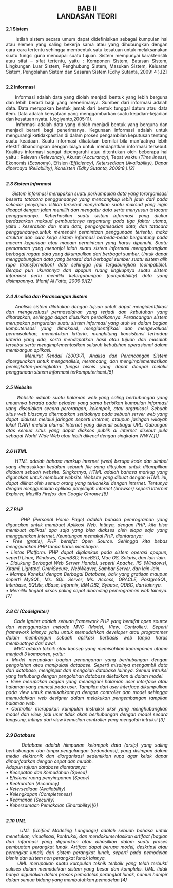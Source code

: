 <h2 align="center">BAB II  <br> LANDASAN TEORI </h2>
<strong>2.1	Sistem</strong>
<p align="justify">
&nbsp;&nbsp;&nbsp;&nbsp;&nbsp;Istilah sistem secara umum dapat didefinisikan sebagai kumpulan hal atau elemen yang saling bekerja sama atau yang dihubungkan dengan cara-cara tertentu sehingga membentuk satu kesatuan untuk melaksanakan suatu fungsi guna mencapai suatu tujuan. Sistem mempunyai karakteristik atau sifat – sifat tertentu, yaitu : Komponen Sistem, Batasan Sistem, Lingkungan Luar Sistem, Penghubung Sistem, Masukan Sistem, Keluaran Sistem, Pengolahan Sistem dan Sasaran Sistem (Edhy Sutanta, 2009: 4 ).[2]
</p>
<br>
<strong>2.2	Informasi</strong>
<p align="justify">
&nbsp;&nbsp;&nbsp;&nbsp;&nbsp;Informasi adalah data yang diolah menjadi bentuk yang lebih berguna dan lebih berarti bagi yang menerimanya. Sumber dari informasi adalah data. Data merupakan bentuk jamak dari bentuk tunggal datum atau data item. Data adalah kenyataan yang menggambarkan suatu kejadian-kejadian dan kesatuan nyata. (Jogiyanto,2005:11).
<br>
&nbsp;&nbsp;&nbsp;&nbsp;&nbsp;Informasi adalah data yang diolah menjadi bentuk yang berguna dan menjadi berarti bagi penerimanya. Kegunaan informasi adalah untuk mengurangi ketidakpastian di dalam proses pengambilan keputusan tentang suatu keadaan. Suatu informasi dikatakan bernilai bila manfaatnya lebih efektif dibandingkan dengan biaya untuk mendapatkan informasi tersebut. Kualitas informasi sangat dipengaruhi atau ditentukan oleh beberapa hal yaitu : Relevan (<i>Relevancy</i>), Akurat (<i>Accurancy</i>), Tepat waktu (<i>Time liness</i>), Ekonomis (<i>Economy</i>), Efisien (<i>Efficiency), Ketersediaan (<i>Availability</i>), Dapat dipercaya (<i>Reliability</i>), Konsisten (Edhy Sutanta, 2009:8 ).[2]
</p>
<br>
<strong>2.3	Sistem Informasi</strong>
<p align="justify">
&nbsp;&nbsp;&nbsp;&nbsp;&nbsp;Sistem informasi merupakan suatu perkumpulan data yang terorganisasi beserta tatacara penggunaanya yang mencangkup lebih jauh dari pada sekedar penyajian. Istilah tersebut menyiratkan suatu maksud yang ingin dicapai dengan jalan memilih dan mengatur data serta menyusun tatacara penggunaanya. Keberhasilan suatu sistem informasi yang diukur berdasarkan maksud pembuatanya tergantung pada tiga faktor utama, yaitu : keserasian dan mutu data, pengorganisasian data, dan tatacara penggunaanya.untuk memenuhi permintaan penggunaan tertentu, maka struktur dan cara kerja sistem informasi berbeda-beda bergantung pada macam keperluan atau macam permintaan yang harus dipenuhi. Suatu persamaan yang menonjol ialah suatu sistem informasi menggabungkan berbagai ragam data yang dikumpulkan dari berbagai sumber. Untuk dapat menggabungkan data yang berasal dari berbagai sumber suatu sistem alih rupa (<i>transformation</i>) data sehingga jadi tergabungkan (<i>compatible</i>). Berapa pun ukurannya dan apapun ruang lingkupnya suatu sistem informasi perlu memiliki ketergabungan (<i>compatibility</i>) data yang disimpannya. (Hanif Al Fatta, 2009:9)[2]
</p>
<br>
<strong>2.4	Analisa dan Perancangan Sistem</strong>
<p align="justify">
&nbsp;&nbsp;&nbsp;&nbsp;&nbsp;Analisis sistem dilakukan dengan tujuan untuk dapat mengidentifikasi dan mengevaluasi permasalahan yang terjadi dan kebutuhan yang diharapkan, sehingga dapat diusulkan perbaikannya. Perancangan sistem merupakan penguraian suatu sistem informasi yang utuh ke dalam bagian komputerisasi yang dimaksud, mengidentifikasi dan mengevaluasi permasalahan, menentukan kriteria, menghitung konsistensi terhadap kriteria yang ada, serta mendapatkan hasil atau tujuan dari masalah tersebut serta mengimplementasikan seluruh kebutuhan operasional dalam membangun aplikasi.
<br>
&nbsp;&nbsp;&nbsp;&nbsp;&nbsp;Menurut Kendall (2003:7), Analisa dan Perancangan Sistem dipergunakan untuk menganalisis, merancang, dan mengimplementasikan peningkatan-peningkatan fungsi bisnis yang dapat dicapai melalui penggunaan sistem informasi terkomputerisasi.[5]
</p>
<br>
<strong>2.5	<i>Website</i></strong> 
<p align="justify">
&nbsp;&nbsp;&nbsp;&nbsp;&nbsp;<i>Website</i> adalah suatu halaman web yang saling berhubungan yang umumnya berada pada peladen yang sama berisikan kumpulan informasi yang disediakan secara perorangan, kelompok, atau organisasi. Sebuah situs web biasanya ditempatkan setidaknya pada sebuah server web yang dapat diakses melalui jaringan seperti Internet, ataupun jaringan wilayah lokal (LAN) melalui alamat Internet yang dikenali sebagai URL. Gabungan atas semua situs yang dapat diakses publik di Internet disebut pula sebagai <i>World Wide Web</i> atau lebih dikenal dengan singkatan WWW.[1]
</p>
<br>
<strong>2.6	HTML</strong>
<p align="justify">
&nbsp;&nbsp;&nbsp;&nbsp;&nbsp;HTML adalah bahasa <i>markup</i> internet (web) berupa kode dan simbol yang dimasukkan kedalam sebuah <i>file</i> yang ditujukan untuk ditampilkan didalam sebuah <i>website</i>. Singkatnya, HTML adalah bahasa <i>markup</i> yang digunakan untuk membuat <i>website</i>. <i>Website</i> yang dibuat dengan HTML ini, dapat dilihat oleh semua orang yang terkoneksi dengan internet. Tentunya dengan menggunakan aplikasi penjelajah internet (<i>browser</i>) seperti <i>Internet Explorer</i>, <i>Mozilla Firefox</i> dan <i>Google Chrome</i>.[8]
</p>
<br>
<strong>2.7	PHP</strong>
<p align="justify">
&nbsp;&nbsp;&nbsp;&nbsp;&nbsp;PHP (<i>Personal Home Page</i>) adalah bahasa pemrograman yang digunakan untuk membuat Aplikasi Web. Intinya, dengan PHP, kita bisa membuat aplikasi apa saja yang bisa diakses oleh siapa saja yang menggunakan Internet. Keuntungan memakai PHP, diantaranya:
<br>
•	<i>Free</i> (gratis), PHP bersifat <i>Open Source</i>. Sehingga kita bebas menggunakan PHP tanpa harus membayar.
<br>
•	Lintas <i>Platform</i>. PHP dapat dijalankan pada sistem operasi apapun, seperti Linux, Windows, OpenBSD, FreeBSD, Mac OS, Solaris, dan lain-lain.
<br>
•	Didukung Berbagai Web Server Handal, seperti Apache, IIS (Windows), Xitami, Lighttpd, OmniSecure, WebWeaver, Sambar Server, dan lain-lain.
<br>
•	Mampu Koneksi dengan Berbagai Database, baik yang gratisan maupun seperti MySQL, Ms. SQL Server, Ms. Access, ORACLE, PostgreSQL, Interbase, SQLite, dBase, Informix, IBM DB2, Sybase, ODBC, dan lainnya.
<br>
•	Memiliki tingkat akses paling cepat dibanding pemrograman web lainnya.[7]
</p>
<br>
<strong>2.8	CI (<i>CodeIgniter</i>)</strong>
<p align="justify">
&nbsp;&nbsp;&nbsp;&nbsp;&nbsp;<i>Code Igniter</i> adalah sebuah <i>framework</i> PHP yang bersifat open source dan menggunakan metode MVC (<i>Model, View, Controller</i>). Seperti <i>framework</i> lainnya yaitu untuk memudahkan <i>developer</i> atau <i>programmer</i> dalam membangun sebuah aplikasi berbasis web tanpa harus membuatnya dari awal.
<br>
&nbsp;&nbsp;&nbsp;&nbsp;&nbsp;MVC adalah teknik atau konsep yang memisahkan kommponen utama menjadi 3 komponen, yaitu:
<br>
•	Model merupakan bagian penanganan yang berhubungan dengan pengolahan  atau manipulasi <i>database</i>. Seperti misalnya mengambil data dari <i>database</i>, menginput dan mengolah <i>database</i> lainnya. Semua intruksi yang terhubung dengan pengolahan <i>database</i> diletakkan di dalam model.
<br>
•	<i>View</i> merupakan bagian yang menangani halaman <i>user interface</i> atau halaman yang muncul pada user. Tampilan dari <i>user interface</i> dikumpulkan pada view untuk memisahkannya dengan <i>controller</i> dan model sehingga memudahkan <i>web designer</i> dalam melakukan pengembangan tampilan halaman web.
<br>
•	<i>Controller</i> merupakan kumpulan instruksi aksi yang menghubungkan model dan view, jadi user tidak akan berhubungan dengan model secara langsung, intinya dari <i>view</i> kemudian <i>controller</i> yang mengolah intruksi.[3]
</p>
<br>
<strong>2.9	<i>Database</i></strong>
<p align="justify">
&nbsp;&nbsp;&nbsp;&nbsp;&nbsp;<i>Database</i> adalah himpunan kelompok data (arsip) yang saling berhubungan dan tanpa pengulangan (redundansi), yang disimpan dalam media elektronik dan diorganisasi sedemikian rupa agar kelak dapat dimanfaatkan dengan cepat dan mudah.
<br>
Adapun tujuan database diantaranya:
<br>
•	Kecepatan dan Kemudahan (<i>Speed</i>)
<br>
•	Efisiensi ruang penyimpanan (<i>Space</i>)
<br>
•	Keakuratan (<i>Accuracy</i>)
<br>
•	Ketersediaan (<i>Availability</i>)
<br>
•	Kelengkapan (<i>Completeness</i>)
<br>
•	Keamanan (<i>Security</i>)
<br>
•	Kebersamaan Pemakaian (<i>Sharability</i>)[6]
</p>
<br>
<strong>2.10	UML</strong>
<p align="justify">
&nbsp;&nbsp;&nbsp;&nbsp;&nbsp;UML (<i>Unified Modeling Language</i>) adalah sebuah bahasa untuk menetukan, visualisasi, kontruksi, dan mendokumentasikan <i>artifact</i> (bagian dari informasi yang digunakan atau dihasilkan dalam suatu proses pembuatan perangkat lunak. <i>Artifact</i> dapat berupa model, deskripsi atau perangkat lunak) dari sistem perangkat lunak, seperti pada pemodelan bisnis dan sistem non perangkat lunak lainnya.
<br>
&nbsp;&nbsp;&nbsp;&nbsp;&nbsp;UML merupakan suatu kumpulan teknik terbaik yang telah terbukti sukses dalam memodelkan sistem yang besar dan kompleks. UML tidak hanya digunakan dalam proses pemodelan perangkat lunak, namun hampir dalam semua bidang yang membutuhkan pemodelan.[4]
</p>